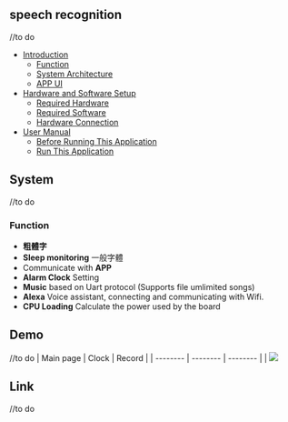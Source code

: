 ## speech recognition
//to do 
* [Introduction](#introduction)
	* [Function](#function)
	* [System Architecture](#system-architecture)
	* [APP UI](#app-ui)
* [Hardware and Software Setup](#hardware-and-software-setup)
	* [Required Hardware](#required-hardware)
	* [Required Software](#required-software)
	* [Hardware Connection](#hardware-connection)
* [User Manual](#user-manual)
	* [Before Running This Application](#before-running-this-application)
	* [Run This Application](#run-this-application)

## System
//to do
### Function

- **粗體字**
- **Sleep monitoring** 一般字體
- Communicate with **APP**
- **Alarm Clock** Setting 
- **Music** based on Uart protocol (Supports file umlimited songs)
- **Alexa** Voice assistant, connecting and communicating with Wifi.
- **CPU Loading** Calculate the power used by the board
## Demo
//to do 
| Main page | Clock | Record |
| -------- | -------- | -------- |
| ![](https://imgur.com/gallery/YSJayCb)     
## Link
//to do 
